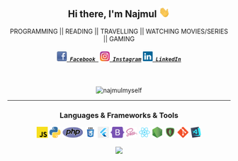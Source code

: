 

<h2 align="center">Hi there, I'm Najmul  <img src="https://github.com/najmulmyself/najmulmyself/blob/master/img/hello.gif" width="25"></h2>
<p align="center">
  PROGRAMMING || READING || TRAVELLING || WATCHING MOVIES/SERIES || GAMING
</p>
<h5 align="center">
  <code><a href="https://facebook.com/najmul.self" target="blank" title="Facebook Profile"><img width="22" src="https://github.com/najmulmyself/najmulmyself/blob/master/img/facebook-32x32.png"> Facebook </a></code>
  <code><a href="https://instagram.com/najmulmyself" target="blank" title="Instagram Profile"><img width="22" src="https://github.com/najmulmyself/najmulmyself/blob/master/img/instagram.svg"> Instagram</a></code>
  <code><a href="https://www.linkedin.com/in/najmulmyself" target="blank" title="LinkedIn Profile"><img width="22" src="https://github.com/najmulmyself/najmulmyself/blob/master/img/linkedin.svg"> LinkedIn</a></code>
</h5>
<br>
<p align="center"> <img src="https://komarev.com/ghpvc/?username=najmulmyself&label=Profile%20views&color=0e75b6&style=flat" alt="najmulmyself" /> </p>
<hr>

<p align="center">  </p>

<h3 align="center">Languages & Frameworks & Tools</h3>

<p align="center">
  <code><img title="JavaScript" height="25" src="https://github.com/najmulmyself/najmulmyself/blob/master/img/javascript.svg"></code>
  <code><img title="Python" height="25" src="https://github.com/najmulmyself/najmulmyself/blob/master/img/python.png"></code>
  <code><img title="PHP" height="25" src="https://github.com/najmulmyself/najmulmyself/blob/master/img/php.svg"></code>
  <code><img title="CSS" height="25" src="https://github.com/najmulmyself/najmulmyself/blob/master/img/css.svg"></code>
  <code><img title="Flutter" height="25" src="https://github.com/najmulmyself/najmulmyself/blob/master/img/flutter.png"></code>
  <code><img title="Bootstrap" height="25" src="https://github.com/najmulmyself/najmulmyself/blob/master/img/bootstrap-5.png"></code>
  <code><img title="SASS" height="25" src="https://github.com/najmulmyself/najmulmyself/blob/master/img/sass.svg"></code>
  <code><img title="React" height="25" src="https://github.com/najmulmyself/najmulmyself/blob/master/img/react-original.svg"></code>
  <code><img title="NodeJS" height="25" src="https://github.com/najmulmyself/najmulmyself/blob/master/img/nodejs.png"></code>
  <code><img title="MongoDB" height="25" src="https://github.com/najmulmyself/najmulmyself/blob/master/img/mongodb.png"></code>
  <code><img title="Git" height="25" src="https://github.com/najmulmyself/najmulmyself/blob/master/img/git-original.svg"></code>
  <code><img title="VSCode" height="25" src="https://github.com/najmulmyself/najmulmyself/blob/master/img/vscode.png"></code>
</p>
<p align="center">
  <a href="https://github.com/najmulmyself">
  <img align="center" src="https://github-readme-stats.vercel.app/api/top-langs/?username=najmulmyself&theme=prussian&hide_langs_below=1&layout=compact&langs_count=8" />
</a>
</p>

<!-- <p align="center">
  <a href="https://github.com/najmulmyself">
  <img align="center" src="https://github-readme-stats.vercel.app/api/wakatime?username=najmulmyself&theme=prussian&hide_langs_below=1&layout=compact&langs_count=8"/>
</a>
</p>
 -->
